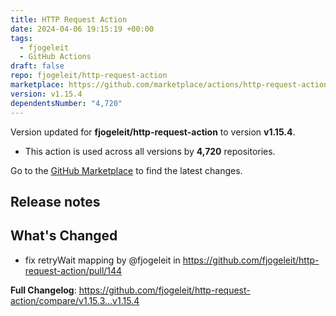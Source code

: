 ```yaml
---
title: HTTP Request Action
date: 2024-04-06 19:15:19 +00:00
tags:
  - fjogeleit
  - GitHub Actions
draft: false
repo: fjogeleit/http-request-action
marketplace: https://github.com/marketplace/actions/http-request-action
version: v1.15.4
dependentsNumber: "4,720"
---
```



Version updated for **fjogeleit/http-request-action** to version **v1.15.4**.
- This action is used across all versions by **4,720** repositories.

Go to the [GitHub Marketplace](https://github.com/marketplace/actions/http-request-action) to find the latest changes.

## Release notes

## What's Changed
* fix retryWait mapping by @fjogeleit in https://github.com/fjogeleit/http-request-action/pull/144


**Full Changelog**: https://github.com/fjogeleit/http-request-action/compare/v1.15.3...v1.15.4
